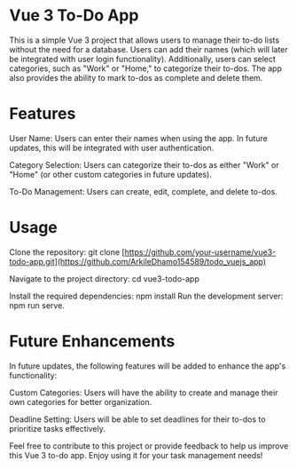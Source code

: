 # Vue 3 To-Do App
This is a simple Vue 3 project that allows users to manage their to-do lists without the need for a database. Users can add their names (which will later be integrated with user login functionality). Additionally, users can select categories, such as "Work" or "Home," to categorize their to-dos. The app also provides the ability to mark to-dos as complete and delete them.

# Features
User Name: Users can enter their names when using the app. In future updates, this will be integrated with user authentication.

Category Selection: Users can categorize their to-dos as either "Work" or "Home" (or other custom categories in future updates).

To-Do Management: Users can create, edit, complete, and delete to-dos.

# Usage
 Clone the repository: git clone [https://github.com/your-username/vue3-todo-app.git](https://github.com/ArkileDhamo154589/todo_vuejs_app)

 Navigate to the project directory: cd vue3-todo-app

 Install the required dependencies: npm install
 Run the development server:  npm run serve.

# Future Enhancements
 In future updates, the following features will be added to enhance the app's functionality:

 Custom Categories: Users will have the ability to create and manage their own categories for better organization.

 Deadline Setting: Users will be able to set deadlines for their to-dos to prioritize tasks effectively.

Feel free to contribute to this project or provide feedback to help us improve this Vue 3 to-do app. Enjoy using it for your task management needs!

